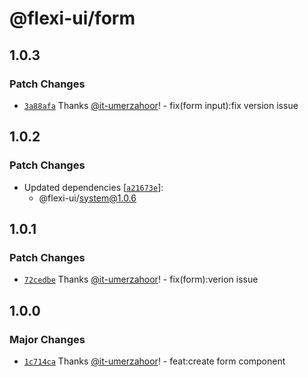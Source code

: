 # @flexi-ui/form

## 1.0.3

### Patch Changes

- [`3a88afa`](https://github.com/flexi-ui/flexi-ui/commit/3a88afa8b842798e2f6bee3871b3d119414a4364) Thanks [@it-umerzahoor](https://github.com/it-umerzahoor)! - fix(form input):fix version issue

## 1.0.2

### Patch Changes

- Updated dependencies [[`a21673e`](https://github.com/flexi-ui/flexi-ui/commit/a21673e7e5d4973342dd72db605004d058278bef)]:
  - @flexi-ui/system@1.0.6

## 1.0.1

### Patch Changes

- [`72cedbe`](https://github.com/flexi-ui/flexi-ui/commit/72cedbe61c883fc000486a69113937e49be26266) Thanks [@it-umerzahoor](https://github.com/it-umerzahoor)! - fix(form):verion issue

## 1.0.0

### Major Changes

- [`1c714ca`](https://github.com/flexi-ui/flexi-ui/commit/1c714caf5f650c1b4cd5c1ec6fbc9f6fd14622ff) Thanks [@it-umerzahoor](https://github.com/it-umerzahoor)! - feat:create form component
